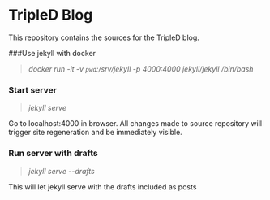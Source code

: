 # TripleD Blog
This repository contains the sources for the TripleD blog.


###Use jekyll with docker

>*docker run -it -v `pwd`:/srv/jekyll  -p 4000:4000 jekyll/jekyll /bin/bash*

### Start server
>*jekyll serve*

Go to localhost:4000 in browser.
All changes made to source repository will trigger site regeneration and be immediately visible.

### Run server with drafts

>*jekyll serve --drafts*

This will let jekyll serve with the drafts included as posts